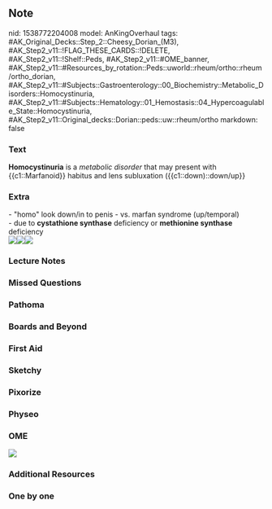 ## Note
nid: 1538772204008
model: AnKingOverhaul
tags: #AK_Original_Decks::Step_2::Cheesy_Dorian_(M3), #AK_Step2_v11::!FLAG_THESE_CARDS::!DELETE, #AK_Step2_v11::!Shelf::Peds, #AK_Step2_v11::#OME_banner, #AK_Step2_v11::#Resources_by_rotation::Peds::uworld::rheum/ortho::rheum/ortho_dorian, #AK_Step2_v11::#Subjects::Gastroenterology::00_Biochemistry::Metabolic_Disorders::Homocystinuria, #AK_Step2_v11::#Subjects::Hematology::01_Hemostasis::04_Hypercoagulable_State::Homocystinuria, #AK_Step2_v11::Original_decks::Dorian::peds::uw::rheum/ortho
markdown: false

### Text
<b>Homocystinuria</b> is a <i>metabolic disorder</i> that may
present with {{c1::Marfanoid}} habitus and lens subluxation
({{c1::down)::down/up}}

### Extra
<div>
  - "homo" look down/in to penis - vs. marfan syndrome
  (up/temporal)
</div>
<div>
  - due to <b>cystathione synthase</b> deficiency or <b>methionine
  synthase</b> deficiency
</div><img src="homocystinuria_1358629116483.png"><img src=
"paste-184730838368257.jpg"><img src="paste-934043717730305.jpg">

### Lecture Notes


### Missed Questions


### Pathoma


### Boards and Beyond


### First Aid


### Sketchy


### Pixorize


### Physeo


### OME
<div class="ome-widget">
  <a href="https://onlinemeded.org?ref=anki"><img src=
  "_OME_AnkiFlashcards_General_4.png"></a>
</div>

### Additional Resources


### One by one

